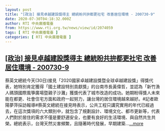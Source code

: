 ```yaml
---
layout: post
title: "[政治] 接見卓越建設獎得主 總統盼共拚都更社宅 改善居住環境 - 200730-9"
date: 2020-07-30T04:18:32.000Z
author: RTI 中央廣播電臺
from: https://www.rti.org.tw/news/view/id/2074059
tags: [ RTI 中央廣播電臺 ]
categories: [ RTI 中央廣播電臺 ]
---
```

<!--1596082712000-->
[[政治] 接見卓越建設獎得主 總統盼共拚都更社宅 改善居住環境 - 200730-9](https://www.rti.org.tw/news/view/id/2074059)
------

<div>
蔡英文總統今天(30日)接見「2020國家卓越建設獎暨全球卓越建設獎」得獎代表，她特別肯定獲得「國土建設特別貢獻獎」的台南市長黃偉哲，並認為「新竹漁人碼頭國際風箏廣場暨親子沙灘」獲獎代表了城市改造的成功。她期盼得獎人未來能在都更、社會住宅方面和政府一起努力，讓台灣的居住環境越來越好。#記者歐陽夢萍採訪報導#蔡英文總統在接見時表示，公共工程只講究實用的年代已經過去，在這次獎項的六大類別中，就包含了規劃設計、環境文化、都市更新等，代表人們對於居住的需求不僅是要舒適安全，也要有良好的生活環境、與自然共生共榮。總統表示，台灣天然災害頻繁，且隨著時代發展，早期建築...<a target="_blank" href="https://www.rti.org.tw/news/view/id/2074059">...more</a>
</div>
